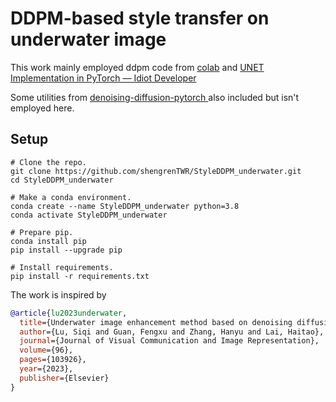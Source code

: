 # DDPM-based style transfer on underwater image 

This work mainly employed ddpm code from [colab](https://colab.research.google.com/drive/1sjy9odlSSy0RBVgMTgP7s99NXsqglsUL?usp=sharing) and [UNET Implementation in PyTorch — Idiot Developer](https://medium.com/analytics-vidhya/unet-implementation-in-pytorch-idiot-developer-da40d955f201)

Some utilities from [denoising-diffusion-pytorch
](https://github.com/lucidrains/denoising-diffusion-pytorch) also included but isn't employed here.

## Setup

```
# Clone the repo.
git clone https://github.com/shengrenTWR/StyleDDPM_underwater.git
cd StyleDDPM_underwater

# Make a conda environment.
conda create --name StyleDDPM_underwater python=3.8
conda activate StyleDDPM_underwater

# Prepare pip.
conda install pip
pip install --upgrade pip

# Install requirements.
pip install -r requirements.txt

```


The work is inspired by


```bibtex
@article{lu2023underwater,
  title={Underwater image enhancement method based on denoising diffusion probabilistic model},
  author={Lu, Siqi and Guan, Fengxu and Zhang, Hanyu and Lai, Haitao},
  journal={Journal of Visual Communication and Image Representation},
  volume={96},
  pages={103926},
  year={2023},
  publisher={Elsevier}
}
```